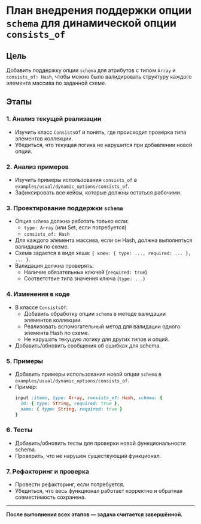 # План внедрения поддержки опции `schema` для динамической опции `consists_of`

## Цель
Добавить поддержку опции `schema` для атрибутов с типом `Array` и `consists_of: Hash`, чтобы можно было валидировать структуру каждого элемента массива по заданной схеме.

## Этапы

### 1. Анализ текущей реализации
- Изучить класс `ConsistsOf` и понять, где происходит проверка типа элементов коллекции.
- Убедиться, что текущая логика не нарушится при добавлении новой опции.

### 2. Анализ примеров
- Изучить примеры использования `consists_of` в `examples/usual/dynamic_options/consists_of`.
- Зафиксировать все кейсы, которые должны остаться рабочими.

### 3. Проектирование поддержки `schema`
- Опция `schema` должна работать только если:
  - `type: Array` (или Set, если потребуется)
  - `consists_of: Hash`
- Для каждого элемента массива, если он Hash, должна выполняться валидация по схеме.
- Схема задается в виде хеша: `{ ключ: { type: ..., required: ... }, ... }`.
- Валидация должна проверять:
  - Наличие обязательных ключей (`required: true`)
  - Соответствие типа значения ключа (`type: ...`)

### 4. Изменения в коде
- В классе `ConsistsOf`:
  - Добавить обработку опции `schema` в методе валидации элементов коллекции.
  - Реализовать вспомогательный метод для валидации одного элемента Hash по схеме.
  - Не нарушать текущую логику для других типов и опций.
- Добавить/обновить сообщения об ошибках для schema.

### 5. Примеры
- Добавить примеры использования новой опции `schema` в `examples/usual/dynamic_options/consists_of`.
- Пример:
  ```ruby
  input :items, type: Array, consists_of: Hash, schema: {
    id: { type: String, required: true },
    name: { type: String, required: true }
  }
  ```

### 6. Тесты
- Добавить/обновить тесты для проверки новой функциональности schema.
- Проверить, что не нарушен существующий функционал.

### 7. Рефакторинг и проверка
- Провести рефакторинг, если потребуется.
- Убедиться, что весь функционал работает корректно и обратная совместимость сохранена.

---

**После выполнения всех этапов — задача считается завершённой.** 
